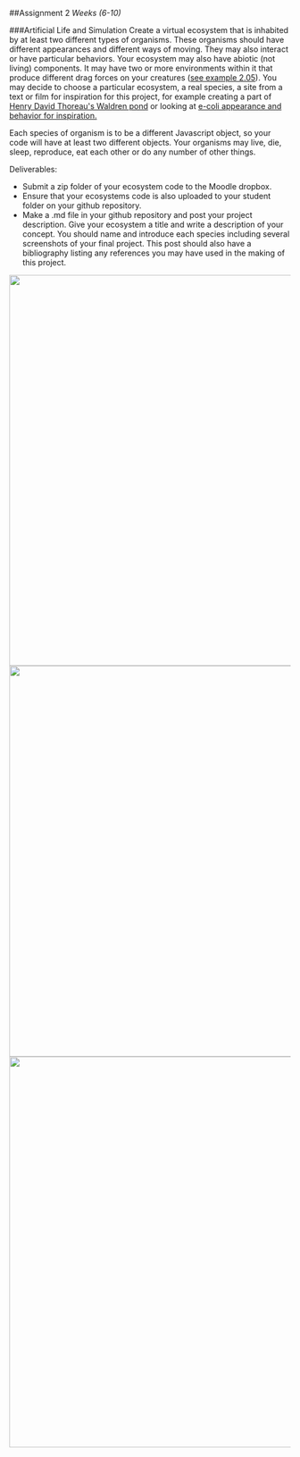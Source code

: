 ##Assignment 2
*Weeks (6-10)*

###Artificial Life and Simulation
Create a virtual ecosystem that is inhabited by at least two different types of organisms. These organisms should have different appearances and different ways of moving. They may also interact or have particular behaviors. Your ecosystem may also have abiotic (not living) components. It may have two or more environments within it that produce different drag forces on your creatures ([see example 2.05](https://github.com/tegacodes/Drawing-Seeing-Moving-with-Code/tree/gh-pages/code/Complete-Nature-of-Code-Examples-p5.js-master/chp02_forces/NOC_2_05_fluidresistance)). You may decide to choose a particular ecosystem, a real species, a site from a text or film for inspiration for this project, for example creating a part of [Henry David Thoreau's Waldren pond](https://en.wikipedia.org/wiki/Walden_Pond) or looking at [e-coli appearance and behavior for inspiration.](https://www.google.com/search?q=e+coli&source=lnms&tbm=isch&sa=X&ved=0ahUKEwiAppasra3LAhWHGx4KHdj4BY8Q_AUICCgC&biw=1016&bih=657#tbm=isch&q=e+coli+under+microscope) 

Each species of organism is to be a different Javascript object, so your code will have at least two different objects. Your organisms may live, die, sleep, reproduce, eat each other or do any number of other things.

Deliverables:

* Submit a zip folder of your ecosystem code to the Moodle dropbox.
* Ensure that your ecosystems code is also uploaded to your student folder on your github repository. 
* Make a .md file in your github repository and post your project description. Give your ecosystem a title and write a description of your concept. You should name and introduce each species including several screenshots of your final project. This post should also have a bibliography listing any references you may have used in the making of this project. 


<img src=https://raw.githubusercontent.com/tegacodes/Drawing-Seeing-Moving-with-Code/gh-pages/images/Bacillus_species.jpg width="700">
<img src=https://raw.githubusercontent.com/tegacodes/Drawing-Seeing-Moving-with-Code/gh-pages/images/Bacterial-Community.jpg width="700">
<img src=https://raw.githubusercontent.com/tegacodes/Drawing-Seeing-Moving-with-Code/gh-pages/images/bac-maxresdefault.jpg width="700">
